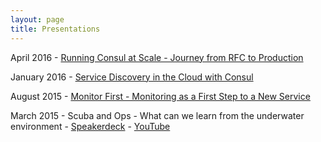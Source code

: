 ```yaml
---
layout: page
title: Presentations
---
```


April 2016 - [Running Consul at Scale - Journey from RFC to Production](/2016/04/08/srecon-running-consul-at-scale/)

January 2016 - [Service Discovery in the Cloud with Consul](/2016/01/23/service-discovery-in-the-cloud-with-consul/)

August 2015 - [Monitor First - Monitoring as a First Step to a New Service](/2015/08/26/monitor-first/)

March 2015 - Scuba and Ops - What can we learn from the underwater environment - [Speakerdeck](https://speakerdeck.com/darron/scuba-and-ops-what-can-we-learn-from-the-underwater-environment) - [YouTube](https://www.youtube.com/watch?v=i2mKslwJ-70&feature=youtu.be)
